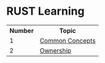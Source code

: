 # RUST Learning

<table>
    <tr>
        <th>Number</th>
        <th>Topic</th>
    </tr>
    <tr>
        <td>1</td>
        <td><a href ="https://github.com/edr3x/RUST-Learning/tree/master/1.common_concepts"> Common Concepts </a></td>
    </tr>
    <tr>
        <td>2</td>
        <td><a href ="https://github.com/edr3x/RUST-Learning/tree/master/2.understanding_ownership"> Ownership</a></td>
    </tr>
</table>
